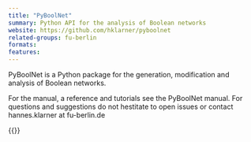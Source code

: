 ```yaml
---
title: "PyBoolNet"
summary: Python API for the analysis of Boolean networks
website: https://github.com/hklarner/pyboolnet
related-groups: fu-berlin
formats: 
features: 
---
```




PyBoolNet is a Python package for the generation, modification
and analysis of Boolean networks.

For the manual, a reference and tutorials see the PyBoolNet
manual. For questions and suggestions do not hestitate to open
issues or contact hannes.klarner at fu-berlin.de

{{<ref Klarner2017>}}



